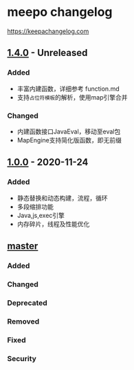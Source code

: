 # meepo changelog

https://keepachangelog.com

## [1.4.0] - Unreleased

### Added

- 丰富内建函数，详细参考 function.md
- 支持`占位符模板`的解析，使用map引擎合并

### Changed

- 内建函数接口JavaEval，移动至eval包
- MapEngine支持简化版函数，即无前缀

## [1.0.0] - 2020-11-24

### Added

- 静态替换和动态构建，流程，循环
- 多段缩排功能
- Java,js,exec引擎
- 内存碎片，线程及性能优化

## [master]

### Added

### Changed

### Deprecated

### Removed

### Fixed

### Security

[master]: https://github.com/trydofor/pro.fessional.meepo
[1.0.0]: https://github.com/trydofor/pro.fessional.meepo/releases/tag/1.0.0
[1.4.0]: https://github.com/trydofor/pro.fessional.meepo/releases/tag/1.4.0
